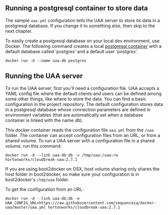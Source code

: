 ## Running a postgresql container to store data

The sample `uaa.yml` configuration tells the UAA server to store its data in a postgresql database. If you change it to something else, then skip to the next chapter.

To easily create a postgresql database on your local dev environment, use Docker. The following command creates a local [postgresql container](https://registry.hub.docker.com/_/postgres/) with a default database called 'postgres' and a default user 'postgres'.

```
docker run -d --name uaa-db postgres
```

## Running the UAA server

To run the UAA server, first you'll need a configuration file. UAA accepts a YAML config file where the default clients and users can be defined among some other things, like where to store the data. You can find a basic configuration in the project repository. The default configuration stores data in a postgresql database whose connection parameters are defined in environment variables (that are automatically set when a database container is linked with the name *db*).

This docker container reads the configuration file `uaa.yml` from the `/uaa` folder. The container can accept configuration files from an URL, or from a shared volume. To run a UAA server with a configuration file in a shared volume, run this command:

```
docker run -d --link uaa-db:db -v /tmp/uaa:/uaa:rw hortonworks/cloudbreak-uaa:2.7.1
```

If you are using boot2docker on OSX, host volume sharing only shares the host folder in boot2docker, so make sure your configuration is in boot2docker's `/tmp/uaa` folder.

To get the configuration from an URL:

```
docker run -d --link uaa-db:db -e UAA_CONFIG_URL=https://raw.githubusercontent.com/sequenceiq/docker-uaa/master/uaa.yml hortonworks/cloudbreak-uaa:2.7.1
```
